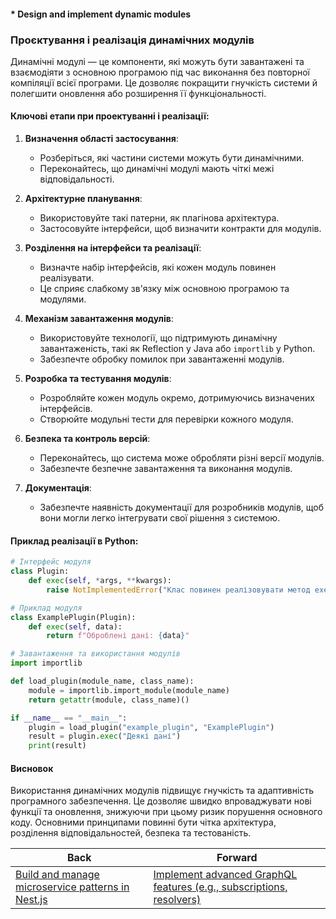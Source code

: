 #### * Design and implement dynamic modules

### Проєктування і реалізація динамічних модулів

Динамічні модулі — це компоненти, які можуть бути завантажені та взаємодіяти з основною програмою під час виконання без повторної компіляції всієї програми. Це дозволяє покращити гнучкість системи й полегшити оновлення або розширення її функціональності.

#### Ключові етапи при проектуванні і реалізації:

1. **Визначення області застосування**:
   - Розберіться, які частини системи можуть бути динамічними.
   - Переконайтесь, що динамічні модулі мають чіткі межі відповідальності.

2. **Архітектурне планування**:
   - Використовуйте такі патерни, як плагінова архітектура.
   - Застосовуйте інтерфейси, щоб визначити контракти для модулів.
   
3. **Розділення на інтерфейси та реалізації**:
   - Визначте набір інтерфейсів, які кожен модуль повинен реалізувати.
   - Це сприяє слабкому зв'язку між основною програмою та модулями.

4. **Механізм завантаження модулів**:
   - Використовуйте технології, що підтримують динамічну завантаженість, такі як Reflection у Java або `importlib` у Python.
   - Забезпечте обробку помилок при завантаженні модулів.

5. **Розробка та тестування модулів**:
   - Розробляйте кожен модуль окремо, дотримуючись визначених інтерфейсів.
   - Створюйте модульні тести для перевірки кожного модуля.

6. **Безпека та контроль версій**:
   - Переконайтесь, що система може обробляти різні версії модулів.
   - Забезпечте безпечне завантаження та виконання модулів.

7. **Документація**:
   - Забезпечте наявність документації для розробників модулів, щоб вони могли легко інтегрувати свої рішення з системою.

#### Приклад реалізації в Python:

```python
# Інтерфейс модуля
class Plugin:
    def exec(self, *args, **kwargs):
        raise NotImplementedError("Клас повинен реалізовувати метод exec.")

# Приклад модуля
class ExamplePlugin(Plugin):
    def exec(self, data):
        return f"Оброблені дані: {data}"

# Завантаження та використання модулів
import importlib

def load_plugin(module_name, class_name):
    module = importlib.import_module(module_name)
    return getattr(module, class_name)()

if __name__ == "__main__":
    plugin = load_plugin("example_plugin", "ExamplePlugin")
    result = plugin.exec("Деякі дані")
    print(result)
```

#### Висновок

Використання динамічних модулів підвищує гнучкість та адаптивність програмного забезпечення. Це дозволяє швидко впроваджувати нові функції та оновлення, знижуючи при цьому ризик порушення основного коду. Основними принципами повинні бути чітка архітектура, розділення відповідальностей, безпека та тестованість.

| Back | Forward |
|---|---|
| [Build and manage microservice patterns in Nest.js](/ua/senior/nestjs/build-and-manage-microservice-patterns-in-nestjs.md)  | [Implement advanced GraphQL features (e.g., subscriptions, resolvers)](/ua/senior/nestjs/implement-advanced-graphql-features.md) |